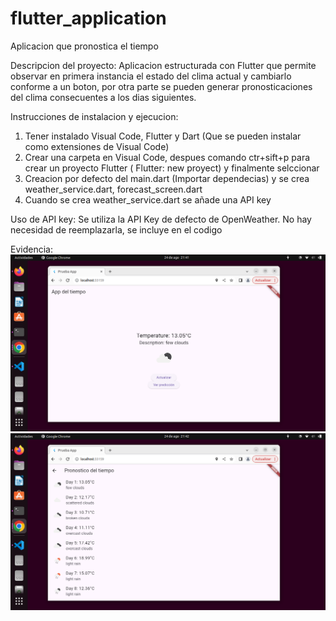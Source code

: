 # flutter_application

Aplicacion que pronostica el tiempo

Descripcion del proyecto:
Aplicacion estructurada con Flutter que permite observar en primera instancia el estado del clima actual y cambiarlo conforme a un boton, por otra parte se pueden generar pronosticaciones del clima consecuentes a los dias siguientes.

Instrucciones de instalacion y ejecucion:
1. Tener instalado Visual Code, Flutter y Dart (Que se pueden instalar como extensiones de Visual Code)
2. Crear una carpeta en Visual Code, despues comando ctr+sift+p para crear un proyecto Flutter ( Flutter: new proyect) y finalmente selccionar
3. Creacion por defecto del main.dart (Importar dependecias) y se crea weather_service.dart, forecast_screen.dart
4. Cuando se crea weather_service.dart se añade una API key

Uso de API key:
Se utiliza la API Key de defecto de OpenWeather. No hay necesidad de reemplazarla, se incluye en el codigo

Evidencia: 
![alt text](image.png)
![alt text](image-1.png)
